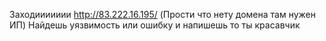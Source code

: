 Заходиииииии http://83.222.16.195/ (Прости что нету домена там нужен ИП) 
Найдешь уязвимость или ошибку и напишешь то ты красавчик
